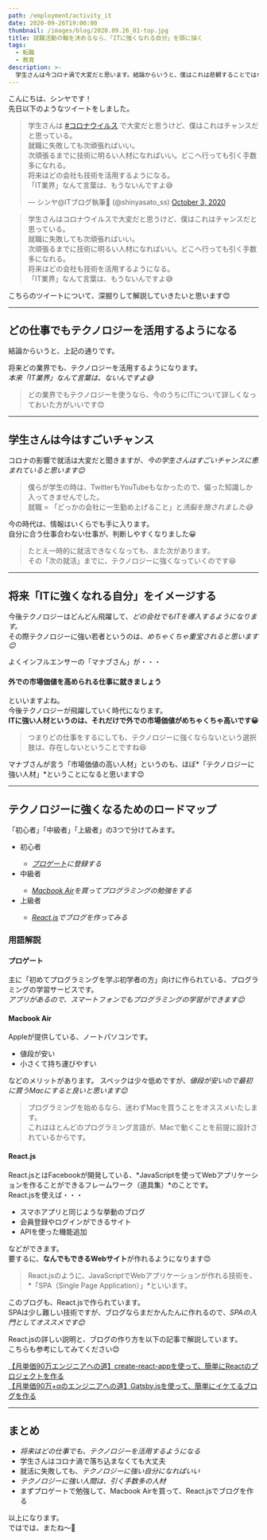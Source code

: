 ```yaml
---
path: /employment/activity_it
date: 2020-09-26T19:00:00
thumbnail: /images/blog/2020.09.26_01-top.jpg
title: 就職活動の軸を決めるなら、「ITに強くなれる自分」を頭に描く
tags:
  - 転職
  - 教育
description: >-
  学生さんは今コロナ渦で大変だと思います。結論からいうと、僕はこれは悲観することではないと思っています。将来はどの企業もテクノロジーを活用するようになります。コロナで就職できないなら、テクノロジーに強い人材になればいいと思います。
---
```


こんにちは、シンヤです！  
先日以下のようなツイートをしました。

<blockquote class="twitter-tweet"><p lang="ja" dir="ltr">学生さんは <a href="https://twitter.com/hashtag/%E3%82%B3%E3%83%AD%E3%83%8A%E3%82%A6%E3%82%A4%E3%83%AB%E3%82%B9?src=hash&amp;ref_src=twsrc%5Etfw">#コロナウイルス</a> で大変だと思うけど、僕はこれはチャンスだと思っている。<br>就職に失敗しても次頑張ればいい。<br>次頑張るまでに技術に明るい人材になればいい。どこへ行っても引く手数多になれる。<br>将来はどの会社も技術を活用するようになる。<br>「IT業界」なんて言葉は、もうないんですよ😅</p>&mdash; シンヤ@ITブログ執筆🌟 (@shinyasato_ss) <a href="https://twitter.com/shinyasato_ss/status/1312394726939652097?ref_src=twsrc%5Etfw">October 3, 2020</a></blockquote> <script async src="https://platform.twitter.com/widgets.js" charset="utf-8"></script>

> 学生さんはコロナウイルスで大変だと思うけど、僕はこれはチャンスだと思っている。  
> 就職に失敗しても次頑張ればいい。  
> 次頑張るまでに技術に明るい人材になればいい。どこへ行っても引く手数多になれる。  
> 将来はどの会社も技術を活用するようになる。  
> 「IT業界」なんて言葉は、もうないんですよ😅

こちらのツイートについて、深掘りして解説していきたいと思います😊

---

## どの仕事でもテクノロジーを活用するようになる

結論からいうと、上記の通りです。

将来どの業界でも、テクノロジーを活用するようになります。  
*本来「IT業界」なんて言葉は、ないんですよ😅*

> どの業界でもテクノロジーを使うなら、今のうちにITについて詳しくなっておいた方がいいです😊

---

## 学生さんは今はすごいチャンス

コロナの影響で就活は大変だと聞きますが、*今の学生さんはすごいチャンスに恵まれていると思います😊*

> 僕らが学生の時は、TwitterもYouTubeもなかったので、偏った知識しか入ってきませんでした。  
> 就職 = 「どっかの会社に一生勤め上げること」と*洗脳を施されました😅*

今の時代は、情報はいくらでも手に入ります。  
自分に合う仕事合わない仕事が、判断しやすくなりました😀

> たとえ一時的に就活できなくなっても、また次があります。  
> その「次の就活」までに、テクノロジーに強くなっていくのです😆

---

## 将来「ITに強くなれる自分」をイメージする

今後テクノロジーはどんどん飛躍して、*どの会社でもITを導入するようになります。*  
その際テクノロジーに強い若者というのは、*めちゃくちゃ重宝されると思います😊*

よくインフルエンサーの「マナブさん」が・・・

#### 外での市場価値を高められる仕事に就きましょう

といいますよね。  
今後テクノロジーが飛躍していく時代になります。  
**ITに強い人材というのは、それだけで外での市場価値がめちゃくちゃ高いです😀**

> つまりどの仕事をするにしても、テクノロジーに強くならないという選択肢は、存在しないということですね😆

マナブさんが言う「市場価値の高い人材」というのも、ほぼ*「テクノロジーに強い人材」*ということになると思います😊

---

## テクノロジーに強くなるためのロードマップ

「初心者」「中級者」「上級者」の3つで分けてみます。

<ul class="arrow--ul">
  <li>初心者</li>
  <ul>
    <li><em><a href="https://prog-8.com/" target="_blank" rel="nofollow noopener noreferrer">プロゲート</a>に登録する</em></li>
  </ul>
  <li>中級者</li>
  <ul>
    <li><em><a href="https://www.apple.com/jp/macbook-air/" target="_blank" rel="nofollow noopener noreferrer">Macbook Air</a>を買ってプログラミングの勉強をする</em></li>
  </ul>
  <li>上級者</li>
  <ul>
    <li><em><a href="https://ja.reactjs.org/" target="_blank" rel="nofollow noopener noreferrer">React.js</a>でブログを作ってみる</em></li>
  </ul>
</ul>

### 用語解説

#### プロゲート

主に「初めてプログラミングを学ぶ初学者の方」向けに作られている、プログラミングの学習サービスです。  
*アプリがあるので、スマートフォンでもプログラミングの学習ができます😊*

#### Macbook Air

Appleが提供している、ノートパソコンです。

- 値段が安い
- 小さくて持ち運びやすい

などのメリットがあります。
スペックは少々低めですが、*値段が安いので最初に買うMacにすると良いと思います😊*

> プログラミングを始めるなら、迷わずMacを買うことをオススメいたします。  
> これはほとんどのプログラミング言語が、Macで動くことを前提に設計されているからです。

#### React.js

React.jsとはFacebookが開発している、*JavaScriptを使ってWebアプリケーションを作ることができるフレームワーク（道具集）*のことです。  
React.jsを使えば・・・

- スマホアプリと同じような挙動のブログ
- 会員登録やログインができるサイト
- APIを使った機能追加

などができます。  
要するに、**なんでもできるWebサイト**が作れるようになります😊

> React.jsのように、JavaScriptでWebアプリケーションが作れる技術を、*「SPA（Single Page Application）」*といいます。

このブログも、React.jsで作られています。  
SPAは少し難しい技術ですが、ブログならまだかんたんに作れるので、*SPAの入門としてオススメです😊*

React.jsの詳しい説明と、ブログの作り方を以下の記事で解説しています。  
こちらも参考にしてみてください😊

[【月単価90万エンジニアへの道】create-react-appを使って、簡単にReactのプロジェクトを作る](/programming/create_react_project)  
[【月単価90万+αのエンジニアへの道】Gatsby.jsを使って、簡単にイケてるブログを作る](/programming/gatsby_project)

---

## まとめ

- *将来はどの仕事でも、テクノロジーを活用するようになる*
- 学生さんはコロナ渦で落ち込まなくても大丈夫
- 就活に失敗しても、*テクノロジーに強い自分になればいい*
- *テクノロジーに強い人間は、引く手数多の人材*
- まずプロゲートで勉強して、Macbook Airを買って、React.jsでブログを作る

以上になります。  
ではでは、またね〜🤗
